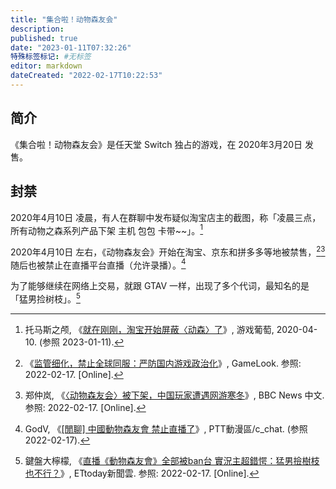 ```yaml
---
title: "集合啦！动物森友会"
description:
published: true
date: "2023-01-11T07:32:26"
特殊标签标记: #无标签
editor: markdown
dateCreated: "2022-02-17T10:22:53"
---
```


## 简介

《集合啦！动物森友会》是任天堂 Switch 独占的游戏，在 2020年3月20日 发售。

## 封禁

2020年4月10日 凌晨，有人在群聊中发布疑似淘宝店主的截图，称「凌晨三点，所有动物之森系列产品下架 主机 包包 卡带\~\~」。[^19755]

[^19755]: 托马斯之颅, 《[就在刚刚，淘宝开始屏蔽〈动森〉了](https://web.archive.org/web/20230111004858/https://youxiputao.com/article/19755)》, 游戏葡萄, 2020-04-10. (参照 2023-01-11).

2020年4月10日 左右，《动物森友会》开始在淘宝、京东和拼多多等地被禁售，[^383][^430] 随后也被禁止在直播平台直播（允许录播）。[^299]

[^383]: 《[监管细化，禁止全球同服：严防国内游戏政治化](https://web.archive.org/web/20200411130159/http://www.gamelook.com.cn/2020/04/383109)》, GameLook. 参照: 2022-02-17. [Online].

[^430]: 郑仲岚, 《[〈动物森友会〉被下架，中国玩家遭遇网游寒冬](https://web.archive.org/web/20200929222317/https://www.bbc.com/zhongwen/simp/chinese-news-52430060)》, BBC News 中文. 参照: 2022-02-17. [Online].

[^299]: GodV, 《[[閒聊] 中國動物森友會 禁止直播了](https://pttcomic.com/c_chat/M.1586790137.A.299.html)》, PTT動漫區/c_chat. (参照 2022-02-17).

为了能够继续在网络上交易，就跟 GTAV 一样，出现了多个代词，最知名的是「猛男捡树枝」。[^496]

[^496]: 鍵盤大檸檬, 《[直播《動物森友會》全部被ban台 實況主超錯愕：猛男撿樹枝也不行？](https://web.archive.org/web/20210817044906/https://www.ettoday.net/dalemon/post/49677)》, ETtoday新聞雲. 参照: 2022-02-17. [Online].
